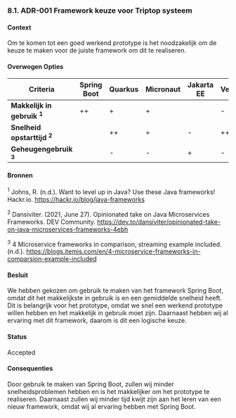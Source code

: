 ### 8.1. ADR-001 Framework keuze voor Triptop systeem


#### Context

Om te komen tot een goed werkend prototype is het noodzakelijk om de keuze te maken voor de juiste
framework om dit te realiseren.


#### Overwogen Opties

| **Criteria**                          | **Spring Boot** | **Quarkus** | **Micronaut** | **Jakarta EE** | **Vert.x** | **Dropwizard** | **Helidon** |
|---------------------------------------|-----------------|-------------|---------------|----------------|------------|----------------|-------------|
| **Makkelijk in gebruik <sup>1</sup>** | ++              | +           | +             |                | -          | +              |             |
| **Snelheid opstarttijd <sup>2</sup>** |        | ++          | +             | -              | ++         |       | +           |
| **Geheugengebruik <sup>3</sup>**      |        | -           | -             | +              | -          |       | _           |

#### Bronnen

<sup>1</sup> Johns, R. (n.d.). Want to level up in Java? Use these Java frameworks! Hackr.io. https://hackr.io/blog/java-frameworks

<sup>2</sup> Dansiviter. (2021, June 27). Opinionated take on Java Microservices Frameworks. DEV Community. https://dev.to/dansiviter/opinionated-take-on-java-microservices-frameworks-4ebh

<sup>3</sup> 4 Microservice frameworks in comparison, streaming example included. (n.d.). https://blogs.itemis.com/en/4-microservice-frameworks-in-comparsion-example-included

#### Besluit
We hebben gekozen om gebruik te maken van het framework Spring Boot, omdat dit het makkelijkste in gebruik is en een gemiddelde snelheid heeft.  Dit is belangrijk voor het prototype, omdat we snel een werkend prototype willen hebben en het makkelijk in gebruik moet zijn. 
Daarnaast hebben wij al ervaring met dit framework, daarom is dit een logische keuze.

#### Status
Accepted

#### Consequenties
Door gebruik te maken van Spring Boot, zullen wij minder snelheidsproblemen hebben en is het makkelijker om het prototype te realiseren. 
Daarnaast zullen wij minder tijd kwijt zijn aan het leren van een nieuw framework, omdat wij al ervaring hebben met Spring Boot.






